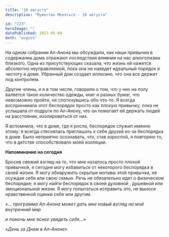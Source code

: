 ```yaml
---
title: "10 августа"
description: "Мужество Меняться - 10 августа"

id: "223"
heroImage: ""
datePublished: 2023-05-04
moth: "avgust"
---
```


На одном собрании Ал-Анона мы обсуждали, как наши привычки в содержании дома
отражают последствия влияния на нас алкоголизма близкого. Одна из
присутствующих сказала, что жизнь ей кажется абсолютно неуправляемой, пока она
не наведет идеальный порядок и чистоту в доме. Убранный дом создает иллюзию,
что она все держит под контролем.

Другие члены, и я в том числе, говорили о том, что у них на полу валяется
такое количество одежды, книг и разных бумаг, что невозможно пройти, не
споткнувшись обо что-то. Я всегда воспринимала этот беспорядок просто как
плохую привычку, пока не услышала от подруги по Ал-Анону, что он помогает ей
держать людей на расстоянии, изолироваться от них.

Я вспомнила, что в доме, где я росла, беспорядок служил именно этому: я всегда
стеснялась приглашать к себе друзей из-за беспорядка в доме. Было неприятно
осознавать, что, став взрослой, я повторяю то, что в детстве способствовало
моей изоляции.

**Напоминание на сегодня**

Бросив свежий взгляд на то, что мне казалось просто плохой привычкой, я
сегодня могу избавиться от некоторого беспорядка в своей жизни. Я могу
обнаружить скрытые мотивы этой привычки, не осуждая себя или свою семью. Речь
не обязательно идет о физическом беспорядке; я могу найти беспорядок в своей
духовной , душевной или эмоциональной жизни. Я могу попытаться исправить это,
не вынося нравственной оценки себе или другим.

_«… программа Ал-Анона может дать мне новый взгляд на мой внутренний мир_

_и помочь мне яснее увидеть себя…»_

_«День за Днем в Ал-Аноне»_
